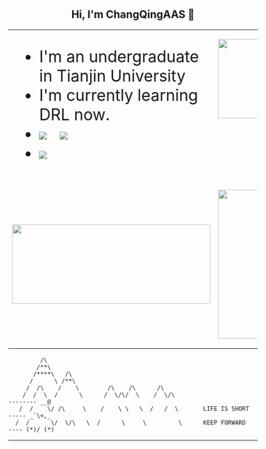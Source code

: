 <h2 align="center"> Hi, I'm ChangQingAAS 👋 </h2>


<table>
    <tr>
        <td valign="center" width="50%">
            <ul style="font-size:32px">
                <li>I'm an undergraduate in Tianjin University</li>
                <li>I'm currently learning DRL now.</li>
                <li><img src="https://visitor-badge.glitch.me/badge?page_id=ChangQingAAS.readme">&nbsp;&nbsp;&nbsp;<img
                        src="https://img.shields.io/badge/target-MARL-blue">
                <li>
                    <img src="https://img.shields.io/badge/JS-primer-9cf">
            </ul>
        </td>
        <td valign="top" width="50%">
            <p>
                <img src="https://github-readme-stats.vercel.app/api/top-langs/?username=ChangQingAAS&langs_count=10&exclude_repo=ChangQingAAS.github.iq,Dive-into-DL-PyTorch&layout=compact&theme=nightowl&cache_seconds=1800" height='160' width='400'>
            </p>
        </td>
    </tr>
    <tr>
        <td width="50%">
            <p>
                <img src="https://github-readme-stats.vercel.app/api?username=ChangQingAAS&theme=nightowl&hide_border=true&show_icons=true&disable_animations=true&count_private=true&cache_seconds=1800"
                    height='160' width='400'>
            </p>
        </td>
        <td width="50%">
            <p>
                <img src="https://github-readme-stats.vercel.app/api/wakatime?username=ChangQingAAS&theme=nightowl&layout=compact"
                    height="300" width='400' >
            </p>
        </td>
    </tr>
</table>

             /\
            /**\
           /****\   /\
          /      \ /**\
         /  /\    /    \        /\    /\      /\
        /  /  \  /      \      /  \/\/  \    /  \/\                           -------- __@
       /  /    \/ /\     \    /    \ \   \  /   /  \       LIFE IS SHORT      ----- _`\<,_
      /  /      \/  \/\   \  /      \     \         \      KEEP FORWARD         ---- (*)/ (*)
------------------------------------------------------------------------------------------------
